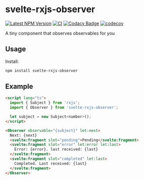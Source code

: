 # svelte-rxjs-observer

[![Latest NPM Version](https://img.shields.io/npm/v/svelte-rxjs-observer/latest)](https://www.npmjs.com/package/svelte-rxjs-observer)
[![CI](https://github.com/AlexAegis/svelte-rxjs-observer/workflows/CI/badge.svg)](https://github.com/AlexAegis/svelte-rxjs-observer/actions?query=workflow%3ACI)
[![Codacy Badge](https://app.codacy.com/project/badge/Grade/c2f27ff062b74be1a141e215bdd39fcb)](https://www.codacy.com/gh/AlexAegis/svelte-rxjs-observer/dashboard?utm_source=github.com&utm_medium=referral&utm_content=AlexAegis/svelte-rxjs-observer&utm_campaign=Badge_Grade)
[![codecov](https://codecov.io/github/AlexAegis/svelte-rxjs-observer/branch/master/graph/badge.svg?token=MUyY3RXTqa)](https://codecov.io/github/AlexAegis/svelte-rxjs-observer)

A tiny component that observes observables for you

## Usage

Install:

```sh
npm install svelte-rxjs-observer
```

## Example

```html
<script lang="ts">
  import { Subject } from 'rxjs';
  import { Observer } from 'svelte-rxjs-observer';

  let subject = new Subject<number>();
</script>

<Observer observable="{subject}" let:next>
  Next: {next}
  <svelte:fragment slot="pending">Pending</svelte:fragment>
  <svelte:fragment slot="error" let:error let:last>
    Error: {error}. last received: {last}
  </svelte:fragment>
  <svelte:fragment slot="completed" let:last>
    Completed. Last received: {last}
  </svelte:fragment>
</Observer>
```
